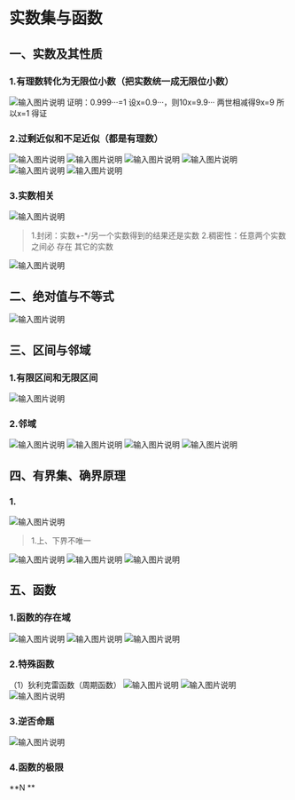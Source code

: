 # 实数集与函数
## 一、实数及其性质
### 1.有理数转化为无限位小数（把实数统一成无限位小数）
![输入图片说明](/imgs/2023-09-15/a5fjrqtB4nPy60J1.png)
证明：0.999···=1
设x=0.9···，则10x=9.9···
两世相减得9x=9
所以x=1
得证
### 2.过剩近似和不足近似（都是有理数）
![输入图片说明](/imgs/2023-09-15/DqMjsdk6t6cmD9cQ.png)
![输入图片说明](/imgs/2023-09-15/yUwZNlpDiiu4TPZn.png)
![输入图片说明](/imgs/2023-09-15/CIUz8C4MIROafUgD.png)
![输入图片说明](/imgs/2023-09-15/CiGU9jP8gYIfP0WJ.png)
![输入图片说明](/imgs/2023-09-15/dOME89UUa2T5Y9Ms.png)
![输入图片说明](/imgs/2023-09-15/Skh5SroxWR6NxuFC.png)
### 3.实数相关
![输入图片说明](/imgs/2023-09-15/m6H70zFGZz1avDPL.png)
>1.封闭：实数+-*/另一个实数得到的结果还是实数
>2.稠密性：任意两个实数之间必 存在 其它的实数

![输入图片说明](/imgs/2023-09-20/KVVKcO03u89UTf4b.png)
## 二、绝对值与不等式
![输入图片说明](/imgs/2023-09-15/8lvrt03eOHjrbwcL.png)
## 三、区间与邻域
### 1.有限区间和无限区间
![输入图片说明](/imgs/2023-09-18/XOVDJ4rEz8c8Ka9j.png)
### 2.邻域
![输入图片说明](/imgs/2023-09-15/bl4abItEEaIrIHtn.png)
![输入图片说明](/imgs/2023-09-15/bnmlz3aw1cVAXnJS.png)
![输入图片说明](/imgs/2023-09-15/wVdGi4makTwWLzx2.png)
![输入图片说明](/imgs/2023-09-15/oREbMimYbq2TBInq.png)
## 四、有界集、确界原理
### 1.
![输入图片说明](/imgs/2023-09-18/RBTZRCNkmf3laox5.png)
>1.上、下界不唯一
>
![输入图片说明](/imgs/2023-09-18/li1pCx4IeiknyM6T.png)
![输入图片说明](/imgs/2023-09-18/qnFOzxvvTIuPUjqI.png)
![输入图片说明](/imgs/2023-09-18/DNWwO91r8pnM4SC7.png)
## 五、函数
### 1.函数的存在域
![输入图片说明](/imgs/2023-09-19/CILVO6dqAySUQj3K.png)
![输入图片说明](/imgs/2023-09-19/NP7r1BIUyctJWpHt.png)
![输入图片说明](/imgs/2023-09-20/d8XevlKY7vr3qJcd.png)
### 2.特殊函数
（1）狄利克雷函数（周期函数）
![输入图片说明](/imgs/2023-09-20/Jf65U8U0bdjDEDvI.png)
![输入图片说明](/imgs/2023-09-20/dYmQyB58X8FfW2GK.png)
![输入图片说明](/imgs/2023-09-20/GSvOGZ15uCrHOxg2.png)
### 3.逆否命题
![输入图片说明](/imgs/2023-09-20/WstNq08dzNGt32sP.png)
### 4.函数的极限
**N **
<!--stackedit_data:
eyJoaXN0b3J5IjpbNzMyNzA5MjI2LC0xNzM1ODA5MjIwXX0=
-->